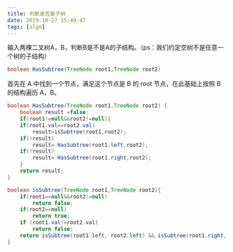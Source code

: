 ```yaml
---
title: 判断是否是子树
date: 2019-10-27 15:49:47
tags: [algo]
---
```


输入两棵二叉树A，B，判断B是不是A的子结构。（ps：我们约定空树不是任意一个树的子结构）

```java
boolean HasSubtree(TreeNode root1,TreeNode root2)
```
首先在 A 中找到一个节点，满足这个节点是 B 的 root 节点，在此基础上按照 B 的结构遍历 A，B。

```java
boolean HasSubtree(TreeNode root1,TreeNode root2) {
    boolean result =false;
    if(root1!=null&&root2!=null){
    if(root1.val==root2.val)
        result=isSubtree(root1,root2);
    if(!result)
        result= HasSubtree(root1.left,root2);
    if(!result)
        result= HasSubtree(root1.right,root2);
    }
    return result;
}

boolean isSubtree(TreeNode root1,TreeNode root2){
	if(root1==null&&root2!=null)
		return false;
	if(root2==null)
		return true;
	if (root1.val!=root2.val)
		return false;
	return isSubtree(root1.left, root2.left) && isSubtree(root1.right, root2.right);
}
```